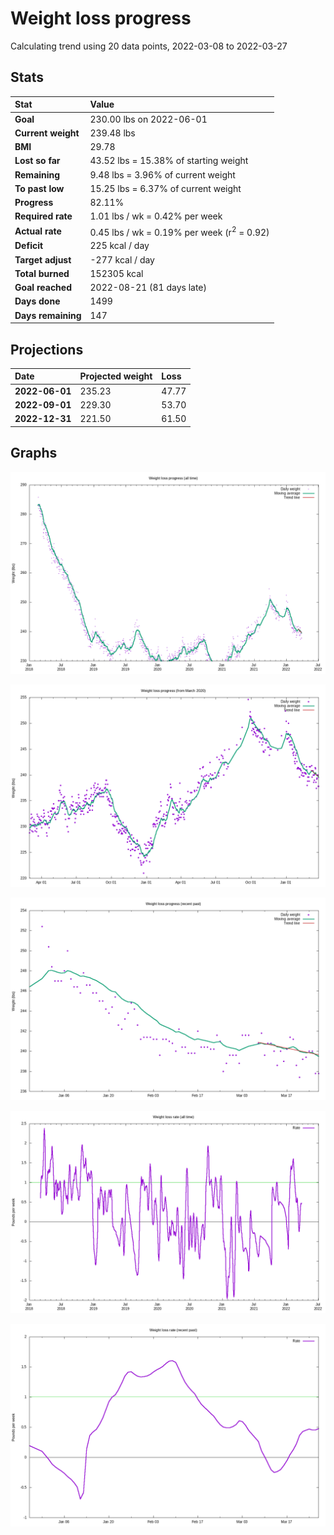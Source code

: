 # Weight loss progress

Calculating trend using 20 data points, 2022-03-08 to 2022-03-27

## Stats

Stat|Value
:-|:-
**Goal**|230.00 lbs on 2022-06-01
**Current weight**|239.48 lbs
**BMI**|29.78
**Lost so far**|43.52 lbs = 15.38% of starting weight
**Remaining**|9.48 lbs =  3.96% of current  weight
**To past low**|15.25 lbs =  6.37% of current  weight
**Progress**|82.11%
**Required rate**|1.01 lbs / wk = 0.42% per week
**Actual rate**|0.45 lbs / wk = 0.19% per week  (r<sup>2</sup> = 0.92)
**Deficit**|225 kcal / day
**Target adjust**|-277 kcal / day
**Total burned**|152305 kcal
**Goal reached**|2022-08-21 (81 days late)
**Days done**|1499
**Days remaining**|147

## Projections

Date|Projected weight|Loss
:-|:-|:-
**2022-06-01**|235.23|47.77
**2022-09-01**|229.30|53.70
**2022-12-31**|221.50|61.50

## Graphs

![](weight-graph-alltime.png)

![](weight-graph-covid.png)

![](weight-graph-recent.png)

![](rate-graph-alltime.png)

![](rate-graph-recent.png)
